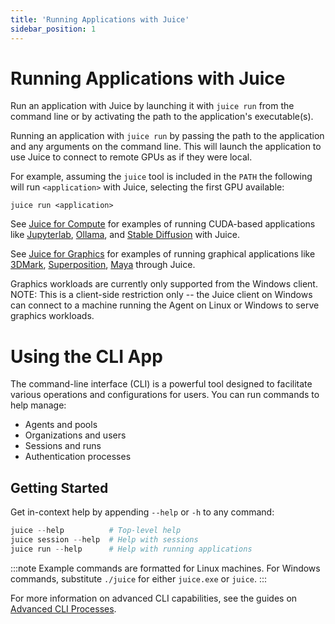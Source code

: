 ```yaml
---
title: 'Running Applications with Juice'
sidebar_position: 1
---
```


# Running Applications with Juice

Run an application with Juice by launching it with `juice run` from the command line or by activating the path to the application's executable(s).

Running an application with `juice run` by passing the path to the application and any arguments on the command line.  This will launch the application to use Juice to connect to remote GPUs as if they were local.

For example, assuming the `juice` tool is included in the `PATH` the following will run `<application>` with Juice, selecting the first GPU available:

~~~
juice run <application>
~~~

See [Juice for Compute](../juice-for-compute/index.md) for examples of running CUDA-based applications like [Jupyterlab](../juice-for-compute/jupyterlab.md), [Ollama](../juice-for-compute/ollama.md), and [Stable Diffusion](../juice-for-compute/stable-diffusion.md) with Juice.

See [Juice for Graphics](../juice-for-graphics/index.md) for examples of running graphical applications like [3DMark](../juice-for-graphics/3dmark.md), [Superposition](../juice-for-graphics/superposition.md), [Maya](../juice-for-graphics/maya.md) through Juice.

Graphics workloads are currently only supported from the Windows client.  NOTE: This is a client-side restriction only -- the Juice client on Windows can connect to a machine running the Agent on Linux or Windows to serve graphics workloads.

# Using the CLI App

The command-line interface (CLI) is a powerful tool designed to facilitate various operations and configurations for users. You can run commands to help manage:

- Agents and pools
- Organizations and users
- Sessions and runs
- Authentication processes

## Getting Started

Get in-context help by appending `--help` or `-h` to any command:

```powershell
juice --help          # Top-level help
juice session --help  # Help with sessions
juice run --help      # Help with running applications
```

:::note
Example commands are formatted for Linux machines. For Windows commands, substitute `./juice` for either `juice.exe` or `juice`.
:::

For more information on advanced CLI capabilities, see the guides on [Advanced CLI Processes](./advanced-cli/advanced-cli.md).

